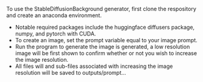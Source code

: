 To use the StableDiffusionBackground generator, first clone the respository and create an anaconda environment.
- Notable required packages include the huggingface diffusers package, numpy, and pytorch with CUDA.
- To create an image, set the prompt variable equal to your image prompt.
- Run the program to generate the image is generated, a low resolution image will be first shown to confirm whether or not you wish to increase the image resolution.
- All files will and sub-files associated with increasing the image resolution will be saved to outputs/prompt...
